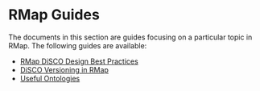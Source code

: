 # RMap Guides

The documents in this section are guides focusing on a particular topic in RMap.  The following guides are available:
* [RMap DiSCO Design Best Practices](disco-design-best-practices.md)
* [DiSCO Versioning in RMap](disco-versioning.md)
* [Useful Ontologies](useful-ontologies.md)
